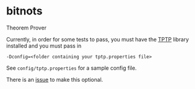 # bitnots
Theorem Prover

Currently, in order for some tests to pass, you must have the [TPTP](http://www.cs.miami.edu/~tptp/) library installed and you must pass in 

    -Dconfig=<folder containing your tptp.properties file>

See `config/tptp.properties` for a sample config file.

There is an [issue](https://github.com/benjishults/bitnots/issues/7) to make this optional.
